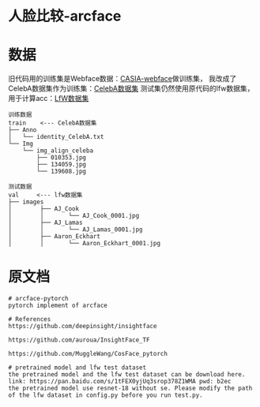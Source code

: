 # 人脸比较-arcface

# 数据

旧代码用的训练集是Webface数据：[CASIA-webface](https://paperswithcode.com/dataset/casia-webface)做训练集，
我改成了CelebA数据集作为训练集：[CelebA数据集](https://mmlab.ie.cuhk.edu.hk/projects/CelebA.html)
测试集仍然使用原代码的lfw数据集，用于计算acc：[LfW数据集](http://home.ustc.edu.cn/~yqli1995/2019/09/28/lfw/)

```
训练数据
train    <--- CelebA数据集
├── Anno
│   └── identity_CelebA.txt
└── Img
    └── img_align_celeba
        ├── 010353.jpg
        ├── 134059.jpg
        └── 139608.jpg

测试数据
val     <--- lfw数据集
├── images
│        ├── AJ_Cook
│        │       └── AJ_Cook_0001.jpg
│        ├── AJ_Lamas
│        │       └── AJ_Lamas_0001.jpg
│        ├── Aaron_Eckhart
│        │       └── Aaron_Eckhart_0001.jpg
```

# 原文档
```
# arcface-pytorch
pytorch implement of arcface 

# References
https://github.com/deepinsight/insightface

https://github.com/auroua/InsightFace_TF

https://github.com/MuggleWang/CosFace_pytorch

# pretrained model and lfw test dataset
the pretrained model and the lfw test dataset can be download here. link: https://pan.baidu.com/s/1tFEX0yjUq3srop378Z1WMA pwd: b2ec
the pretrained model use resnet-18 without se. Please modify the path of the lfw dataset in config.py before you run test.py.
```